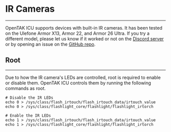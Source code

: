 # IR Cameras

***

OpenTAK ICU supports devices with built-in IR cameras. It has been tested on the Ulefone Armor X13, Armor 22, and Armor 26 Ultra.
If you try a different model, please let us know if it worked or not on the [Discord server](https://discord.gg/6uaVHjtfXN) or by opening an issue on
the [GitHub repo](https://github.com/brian7704/OpenTAK_ICU/issues).

## Root

***

Due to how the IR camera's LEDs are controlled, root is required to enable or disable them. OpenTAK ICU controls them
by running the following commands as root.

```shell
# Disable the IR LEDs
echo 0 > /sys/class/flash_irtouch/flash_irtouch_data/irtouch_value
echo 0 > /sys/class/flashlight_core/flashlight/flashlight_irtorch

# Enable the IR LEDs
echo 1 > /sys/class/flash_irtouch/flash_irtouch_data/irtouch_value
echo 1 > /sys/class/flashlight_core/flashlight/flashlight_irtorch
```
